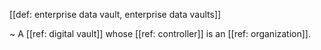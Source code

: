 [[def: enterprise data vault, enterprise data vaults]]

~ A [[ref: digital vault]] whose [[ref: controller]] is an [[ref: organization]].
